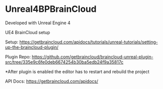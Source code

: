 # Unreal4BPBrainCloud

Developed with Unreal Engine 4

UE4 BrainCloud setup

Setup:
https://getbraincloud.com/apidocs/tutorials/unreal-tutorials/setting-up-the-braincloud-plugin/

Plugin Repo:
https://github.com/getbraincloud/braincloud-unreal-plugin-src/tree/335e9c6fe0deb6674254b30ba5edb24f9a35817c

*After plugin is enabled the editor has to restart and rebuild the project

API Docs:
https://getbraincloud.com/apidocs/
